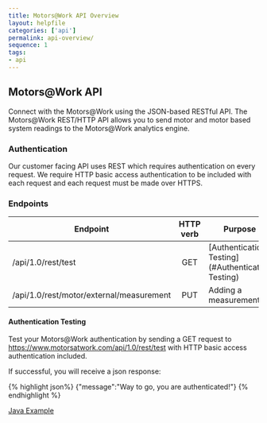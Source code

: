 ```yaml
---
title: Motors@Work API Overview
layout: helpfile
categories: ['api']
permalink: api-overview/
sequence: 1
tags:
- api
---
```

## Motors@Work API
Connect with the Motors@Work using the JSON-based RESTful API.  The Motors@Work REST/HTTP API allows you to send motor and motor based system readings to the Motors@Work analytics engine.

### Authentication
Our customer facing API uses REST which requires authentication on every request. We require HTTP basic access authentication to be included with each request and each request must be made over HTTPS.

### Endpoints

| Endpoint                                                      | HTTP verb     | Purpose                  |
| ------------------------------------------------------------- |:-------------:| ------------------------ |
| /api/1.0/rest/test                                            | GET           | [Authentication Testing](#Authentication Testing) |
| /api/1.0/rest/motor/external/measurement                      | PUT           | Adding a measurement     |

#### <a name="Authentication Testing"></a> Authentication Testing
Test your Motors@Work authentication by sending a GET request to https://www.motorsatwork.com/api/1.0/rest/test with HTTP basic access authentication included.

If successful, you will receive a json response:

{% highlight json%}
    {"message":"Way to go, you are authenticated!"}
{% endhighlight %}

[Java Example](/api-overview-java-authentication/)
